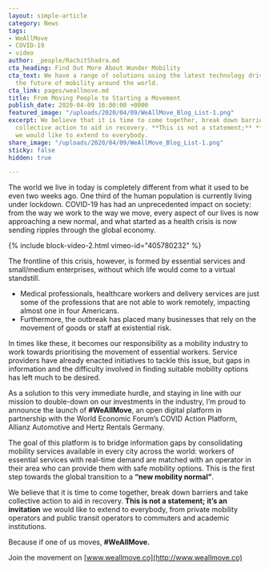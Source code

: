 ```yaml
---
layout: simple-article
category: News
tags:
- WeAllMove
- COVID-19
- video
author: _people/RachitShadra.md
cta_heading: Find Out More About Wunder Mobility
cta_text: We have a range of solutions using the latest technology driving forward
  the future of mobility around the world.
cta_link: pages/weallmove.md
title: From Moving People to Starting a Movement
publish_date: 2020-04-09 16:00:00 +0000
featured_image: "/uploads/2020/04/09/WeAllMove_Blog_List-1.png"
excerpt: We believe that it is time to come together, break down barriers and take
  collective action to aid in recovery. **This is not a statement;** **it’s an** **invitation**
  we would like to extend to everybody.
share_image: "/uploads/2020/04/09/WeAllMove_Blog_List-1.png"
sticky: false
hidden: true

---
```

The world we live in today is completely different from what it used to be even two weeks ago. One third of the human population is currently living under lockdown. COVID-19 has had an unprecedented impact on society: from the way we work to the way we move, every aspect of our lives is now approaching a new normal, and what started as a health crisis is now sending ripples through the global economy.

{% include block-video-2.html vimeo-id="405780232" %}

The frontline of this crisis, however, is formed by essential services and small/medium enterprises, without which life would come to a virtual standstill.

* Medical professionals, healthcare workers and delivery services are just some of the professions that are not able to work remotely, impacting almost one in four Americans.
* Furthermore, the outbreak has placed many businesses that rely on the movement of goods or staff at existential risk.

In times like these, it becomes our responsibility as a mobility industry to work towards prioritising the movement of essential workers. Service providers have already enacted initiatives to tackle this issue, but gaps in information and the difficulty involved in finding suitable mobility options has left much to be desired.

As a solution to this very immediate hurdle, and staying in line with our mission to double-down on our investments in the industry, I’m proud to announce the launch of **#WeAllMove**, an open digital platform in partnership with the World Economic Forum’s COVID Action Platform, Allianz Automotive and Hertz Rentals Germany.

The goal of this platform is to bridge information gaps by consolidating mobility services available in every city across the world: workers of essential services with real-time demand are matched with an operator in their area who can provide them with safe mobility options. This is the first step towards the global transition to a **“new mobility normal”**.

We believe that it is time to come together, break down barriers and take collective action to aid in recovery. **This is not a statement;** **it’s an** **invitation** we would like to extend to everybody, from private mobility operators and public transit operators to commuters and academic institutions.

Because if one of us moves, **#WeAllMove.**

Join the movement on [www.weallmove.co](http://www.weallmove.co)